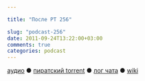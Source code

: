 ```yaml
---

title: "После РТ 256"

slug: "podcast-256"
date: 2011-09-24T13:22:00+03:00
comments: true
categories: podcast
---
```

[аудио](http://cdn.radio-t.com/rt256post.mp3) ● [пиратский torrent](http://pirates.radio-t.com/torrents/rt256post.mp3.torrent) ● [лог чата](http://chat.radio-t.com/logs/radio-t-256.html) ● [wiki](http://wiki.radio-t.com/%D0%9F%D0%BE%D1%81%D0%BB%D0%B5_%D0%A0%D0%A2_256)<audio src="http://cdn.radio-t.com/rt256post.mp3" preload="none">
